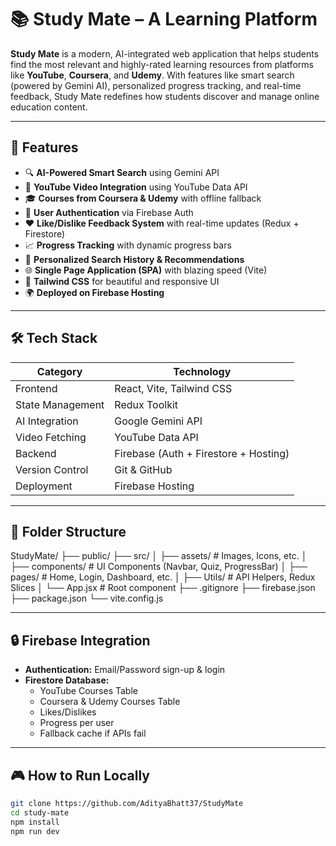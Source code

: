 # 📚 Study Mate – A Learning Platform

**Study Mate** is a modern, AI-integrated web application that helps students find the most relevant and highly-rated learning resources from platforms like **YouTube**, **Coursera**, and **Udemy**. With features like smart search (powered by Gemini AI), personalized progress tracking, and real-time feedback, Study Mate redefines how students discover and manage online education content.

---

## 🚀 Features

- 🔍 **AI-Powered Smart Search** using Gemini API  
- 🎥 **YouTube Video Integration** using YouTube Data API  
- 🎓 **Courses from Coursera & Udemy** with offline fallback  
- 🔐 **User Authentication** via Firebase Auth  
- ❤️ **Like/Dislike Feedback System** with real-time updates (Redux + Firestore)  
- 📈 **Progress Tracking** with dynamic progress bars  
- 🧠 **Personalized Search History & Recommendations**  
- 🌐 **Single Page Application (SPA)** with blazing speed (Vite)  
- 🎨 **Tailwind CSS** for beautiful and responsive UI  
- 🌍 **Deployed on Firebase Hosting**  

---

## 🛠️ Tech Stack

| Category        | Technology                      |
| --------------- | -------------------------------|
| Frontend        | React, Vite, Tailwind CSS      |
| State Management| Redux Toolkit                  |
| AI Integration  | Google Gemini API              |
| Video Fetching  | YouTube Data API              |
| Backend        | Firebase (Auth + Firestore + Hosting) |
| Version Control | Git & GitHub                  |
| Deployment     | Firebase Hosting              |

---

## 📂 Folder Structure

StudyMate/
├── public/
├── src/
│ ├── assets/ # Images, Icons, etc.
│ ├── components/ # UI Components (Navbar, Quiz, ProgressBar)
│ ├── pages/ # Home, Login, Dashboard, etc.
│ ├── Utils/ # API Helpers, Redux Slices
│ └── App.jsx # Root component
├── .gitignore
├── firebase.json
├── package.json
└── vite.config.js


---

## 🔒 Firebase Integration

- **Authentication:** Email/Password sign-up & login  
- **Firestore Database:**  
  - YouTube Courses Table  
  - Coursera & Udemy Courses Table  
  - Likes/Dislikes  
  - Progress per user  
  - Fallback cache if APIs fail  

---

## 🎮 How to Run Locally

```bash
git clone https://github.com/AdityaBhatt37/StudyMate
cd study-mate
npm install
npm run dev
